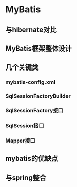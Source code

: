 # MyBatis
## 与hibernate对比
## MyBatis框架整体设计
## 几个关键类
### mybatis-config.xml
### SqlSessionFactoryBuilder 
### SqlSessionFactory接口
### SqlSession接口
### Mapper接口
## mybatis的优缺点
## 与spring整合